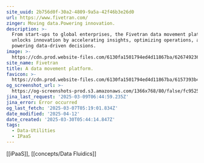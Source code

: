 ```yaml
---
site_uuid: 2b756d0f-30a2-4809-9a5a-42f46b3e26d0
url: https://www.fivetran.com/
zinger: Moving data.Powering innovation.
description: >-
  From start-ups to global enterprises, the Fivetran data movement platform
  unlocks innovation by accelerating insights, optimizing operations, and
  powering data-driven decisions.
image: >-
  https://cdn.prod.website-files.com/6130fa1501794ed4d11867ba/6267492360c41b79149c466a_fivetran_OGI.png
site_name: Fivetran
title: A data movement platform.
favicon: >-
  https://cdn.prod.website-files.com/6130fa1501794ed4d11867ba/6157393b4dfeb61275ec8f97_color.png
og_screenshot_url: >-
  https://og-screenshots-prod.s3.amazonaws.com/1366x768/80/false/fc9525a0befd2e4bfd611b55b9bb545e68055b53fee17a8b811893cc3ee3dc8e.jpeg
jina_last_request: '2025-03-09T06:44:59.235Z'
jina_error: Error occurred
og_last_fetch: '2025-03-07T05:19:01.834Z'
date_modified: '2025-04-12'
date_created: '2025-03-30T05:44:14.847Z'
tags:
  - Data-Utilities
  - IPaaS
---
```












[[iPaaS]], [[concepts/Data Fluidics]]



